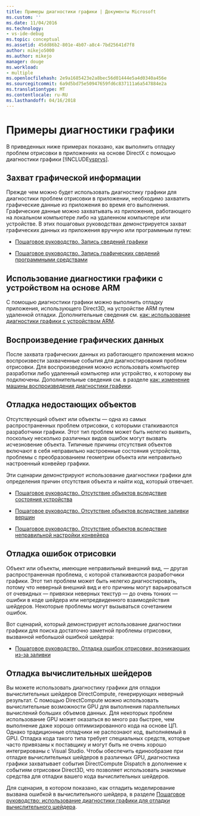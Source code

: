 ```yaml
---
title: Примеры диагностики графики | Документы Microsoft
ms.custom: ''
ms.date: 11/04/2016
ms.technology:
- vs-ide-debug
ms.topic: conceptual
ms.assetid: 45dd86b2-801e-4b07-a8c4-7bd25641d7f8
author: mikejo5000
ms.author: mikejo
manager: douge
ms.workload:
- multiple
ms.openlocfilehash: 2e9a1685423e2a8bec56d01444e5a4d0340a456e
ms.sourcegitcommit: 6a9d5bd75e50947659fd6c837111a6a547884e2a
ms.translationtype: MT
ms.contentlocale: ru-RU
ms.lasthandoff: 04/16/2018
---
```

# <a name="graphics-diagnostics-examples"></a>Примеры диагностики графики
В приведенных ниже примерах показано, как выполнить отладку проблем отрисовки в приложениях на основе DirectX с помощью диагностики графики [!INCLUDE[vsprvs](../../code-quality/includes/vsprvs_md.md)].  
  
## <a name="capturing-graphics-information"></a>Захват графической информации  
 Прежде чем можно будет использовать диагностику графики для диагностики проблем отрисовки в приложении, необходимо захватить графические данные из приложения во время его выполнения. Графические данные можно захватывать из приложения, работающего на локальном компьютере либо на удаленном компьютере или устройстве. В этих пошаговых руководствах демонстрируется захват графических данных из приложения вручную или программным путем:  
  
-   [Пошаговое руководство. Запись сведений графики](walkthrough-capturing-graphics-information.md)  
  
-   [Пошаговое руководство. Запись графических сведений программными средствами](walkthrough-capturing-graphics-information-programmatically.md)  
  
## <a name="use-graphics-diagnostics-with-an-arm-based-device"></a>Использование диагностики графики с устройством на основе ARM  
 С помощью диагностики графики можно выполнить отладку приложения, использующего Direct3D, на устройстве ARM путем удаленной отладки. Дополнительные сведения см. [как: использование диагностики графики с устройством ARM](how-to-use-graphics-diagnostics-with-an-arm-device.md).  
  
## <a name="playing-back-graphics-information"></a>Воспроизведение графических данных  
 После захвата графических данных из работающего приложения можно воспроизвести захваченные события для диагностирования проблем отрисовки. Для воспроизведения можно использовать компьютер разработки либо удаленный компьютер или устройство, к которому вы подключены. Дополнительные сведения см. в разделе [как: изменение машины воспроизведения диагностики графики](how-to-change-the-graphics-diagnostics-playback-machine.md).  
  
## <a name="debugging-missing-objects"></a>Отладка недостающих объектов  
 Отсутствующий объект или объекты — одна из самых распространенных проблем отрисовки, с которыми сталкиваются разработчики графики. Этот тип проблем может быть нелегко выявить, поскольку несколько различных видов ошибок могут вызвать исчезновение объекта. Типичные причины отсутствия объектов включают в себя неправильно настроенные состояния устройства, проблемы с преобразованием геометрии объекта или неправильно настроенный конвейер графики.  
  
 Эти сценарии демонстрируют использование диагностики графики для определения причин отсутствия объекта и найти код, который отвечает.  
  
-   [Пошаговое руководство. Отсутствие объектов вследствие состояния устройства](walkthrough-missing-objects-due-to-device-state.md)  
  
-   [Пошаговое руководство. Отсутствие объектов вследствие заливки вершин](walkthrough-missing-objects-due-to-vertex-shading.md)  
  
-   [Пошаговое руководство. Отсутствие объектов вследствие неправильной настройки конвейера](walkthrough-missing-objects-due-to-misconfigured-pipeline.md)  
  
## <a name="debugging-rendering-errors"></a>Отладка ошибок отрисовки  
 Объект или объекты, имеющие неправильный внешний вид, — другая распространенная проблема, с которой сталкиваются разработчики графики. Этот тип проблем может быть нелегко диагностировать, потому что неверный внешний вид и его причины могут варьироваться от очевидных — привязки неверных текстур — до очень тонких — ошибки в коде шейдера или непредвиденного взаимодействия шейдеров. Некоторые проблемы могут вызываться сочетанием ошибок.  
  
 Вот сценарий, который демонстрирует использование диагностики графики для поиска достаточно заметной проблемы отрисовки, вызванной небольшой ошибкой шейдера:  
  
-   [Пошаговое руководство. Отладка ошибок отрисовки, возникающих из-за заливки](walkthrough-debugging-rendering-errors-due-to-shading.md)  
  
## <a name="debugging-compute-shaders"></a>Отладка вычислительных шейдеров  
 Вы можете использовать диагностику графики для отладки вычислительных шейдеров DirectCompute, генерирующих неверный результат. С помощью DirectCompute можно использовать вычислительные возможности GPU для выполнения параллельных вычислений больших объемов данных. Для некоторых проблем использование GPU может оказаться во много раз быстрее, чем выполнение даже хорошо оптимизированного кода на основе ЦП. Однако традиционные отладчики не распознают код, выполняемый в GPU. Отладка кода такого типа требует специальных средств, которые часто привязаны к поставщику и могут быть не очень хорошо интегрированы с Visual Studio. Чтобы обеспечить единообразие при отладке вычислительных шейдеров в различных GPU, диагностика графики захватывает события DirectCompute Dispatch в дополнение к событиям отрисовки Direct3D, что позволяет использовать знакомые средства для отладки вашего кода вычислительных шейдеров.  
  
 Для сценария, в котором показано, как отладить моделирование вызвана ошибкой в вычислительного шейдера, в разделе [Пошаговое руководство: использование диагностики графики для отладки вычислительного шейдера](walkthrough-using-graphics-diagnostics-to-debug-a-compute-shader.md).
